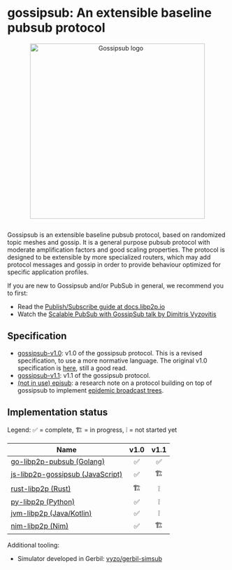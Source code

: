 # gossipsub: An extensible baseline pubsub protocol

<p align="center">
  <img src="https://ipfs.io/ipfs/QmVSk8VvxWExnYCjqg7TNW2aBnN8Wr7SzkawLUyocWq96p/Gossipsub_fullcolor.png" alt="Gossipsub logo" width="400" />
</p>

![]()

Gossipsub is an extensible baseline pubsub protocol, based on randomized topic meshes and gossip. It is a general purpose pubsub protocol with moderate amplification factors and good scaling properties. The protocol is designed to be extensible by more specialized routers, which may add protocol messages and gossip in order to provide behaviour optimized for specific application profiles.

If you are new to Gossipsub and/or PubSub in general, we recommend you to first:
- Read the [Publish/Subscribe guide at docs.libp2p.io](https://docs.libp2p.io/concepts/publish-subscribe/)
- Watch the [Scalable PubSub with GossipSub talk by Dimitris Vyzovitis](https://www.youtube.com/watch?v=mlrf1058ENY&index=3&list=PLuhRWgmPaHtRPl3Itt_YdHYA0g0Eup8hQ)

## Specification

- [gossipsub-v1.0](gossipsub-v1.0.md): v1.0 of the gossipsub protocol. This is a revised specification, to use a more normative language. The original v1.0 specification is [here](gossipsub-v1.0-old.md), still a good read.
- [gossipsub-v1.1](gossipsub-v1.1.md): v1.1 of the gossipsub protocol.
- [(not in use) episub](episub.md): a research note on a protocol building on top of gossipsub to implement [epidemic broadcast trees](https://www.gsd.inesc-id.pt/~ler/reports/srds07.pdf).

## Implementation status

Legend: ✅ = complete, 🏗 = in progress, ❕ = not started yet

| Name                                                                                             | v1.0  | v1.1  |
|--------------------------------------------------------------------------------------------------|:-----:|:-----:|
| [go-libp2p-pubsub (Golang)](https://github.com/libp2p/go-libp2p-pubsub/blob/master/gossipsub.go) |   ✅  |   ✅  |
| [js-libp2p-gossipsub (JavaScript)](https://github.com/ChainSafe/js-libp2p-gossipsub)                    |   ✅  |   🏗  |
| [rust-libp2p (Rust)](https://github.com/libp2p/rust-libp2p/tree/master/protocols/gossipsub)      |   🏗  |   ❕  |
| [py-libp2p (Python)](https://github.com/libp2p/py-libp2p/tree/master/libp2p/pubsub)              |   ✅  |   ❕  |
| [jvm-libp2p (Java/Kotlin)](https://github.com/libp2p/jvm-libp2p/tree/develop/src/main/kotlin/io/libp2p/pubsub) |   ✅  |   ❕  |
| [nim-libp2p (Nim)](https://github.com/status-im/nim-libp2p/blob/master/libp2p/protocols/pubsub/gossipsub.nim) |   ✅  |   🏗  |

Additional tooling:

- Simulator developed in Gerbil: [vyzo/gerbil-simsub](https://github.com/vyzo/gerbil-simsub)
